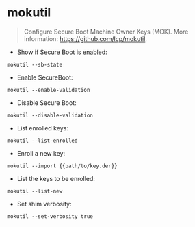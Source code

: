 # mokutil

> Configure Secure Boot Machine Owner Keys (MOK).
> More information: <https://github.com/lcp/mokutil>.

- Show if Secure Boot is enabled:

`mokutil --sb-state`

- Enable SecureBoot:

`mokutil --enable-validation`

- Disable Secure Boot:

`mokutil --disable-validation`

- List enrolled keys:

`mokutil --list-enrolled`

- Enroll a new key:

`mokutil --import {{path/to/key.der}}`

- List the keys to be enrolled:

`mokutil --list-new`

- Set shim verbosity:

`mokutil --set-verbosity true`
